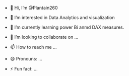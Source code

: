 - 👋 Hi, I’m @Plantain260
- 👀 I’m interested in Data Analytics and visualization
- 🌱 I’m currently learning power Bi anmd DAX measures.

- 💞️ I’m looking to collaborate on ...
- 📫 How to reach me ...
- 😄 Pronouns: ...
- ⚡ Fun fact: ...

<!---
Plantain260/Plantain260 is a ✨ special ✨ repository because its `README.md` (this file) appears on your GitHub profile.
You can click the Preview link to take a look at your changes.
--->
